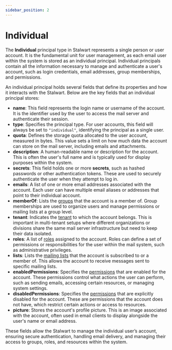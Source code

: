 ```yaml
---
sidebar_position: 2
---
```


# Individual

The **Individual** principal type in Stalwart represents a single person or user account. It is the fundamental unit for user management, as each email user within the system is stored as an individual principal. Individual principals contain all the information necessary to manage and authenticate a user's account, such as login credentials, email addresses, group memberships, and permissions.

An individual principal holds several fields that define its properties and how it interacts with the Stalwart. Below are the key fields that an individual principal stores:

- **name**: This field represents the login name or username of the account. It is the identifier used by the user to access the mail server and authenticate their session.
- **type**: Specifies the principal type. For user accounts, this field will always be set to `"individual"`, identifying the principal as a single user.
- **quota**:  Defines the storage quota allocated to the user account, measured in bytes. This value sets a limit on how much data the account can store on the mail server, including emails and attachments.
- **description**: A human-readable name or description for the account. This is often the user's full name and is typically used for display purposes within the system.
- **secrets**: This field holds one or more **secrets**, such as hashed passwords or other authentication tokens. These are used to securely authenticate the user when they attempt to log in.
- **emails**: A list of one or more email addresses associated with the account. Each user can have multiple email aliases or addresses that point to their individual account.
- **memberOf**: Lists the [groups](/docs/auth/principals/group) that the account is a member of. Group memberships are used to organize users and manage permissions or mailing lists at a group level.
- **tenant**: Indicates the [tenant](/docs/auth/authorization/tenants) to which the account belongs. This is important in multi-tenant setups where different organizations or divisions share the same mail server infrastructure but need to keep their data isolated.
- **roles**: A list of [roles](/docs/auth/authorization/roles) assigned to the account. Roles can define a set of permissions or responsibilities for the user within the mail system, such as administrative privileges.
- **lists**: Lists the [mailing lists](/docs/auth/principals/list) that the account is subscribed to or a member of. This allows the account to receive messages sent to specific mailing lists.
- **enabledPermissions**: Specifies the [permissions](/docs/auth/authorization/permissions) that are enabled for the account. These permissions control what actions the user can perform, such as sending emails, accessing certain resources, or managing system settings.
- **disabledPermissions**: Specifies the [permissions](/docs/auth/authorization/permissions) that are explicitly disabled for the account. These are permissions that the account does not have, which restrict certain actions or access to resources.
- **picture**: Stores the account's profile picture. This is an image associated with the account, often used in email clients to display alongside the user's name or email address.

These fields allow the Stalwart to manage the individual user’s account, ensuring secure authentication, handling email delivery, and managing their access to groups, roles, and resources within the system.

